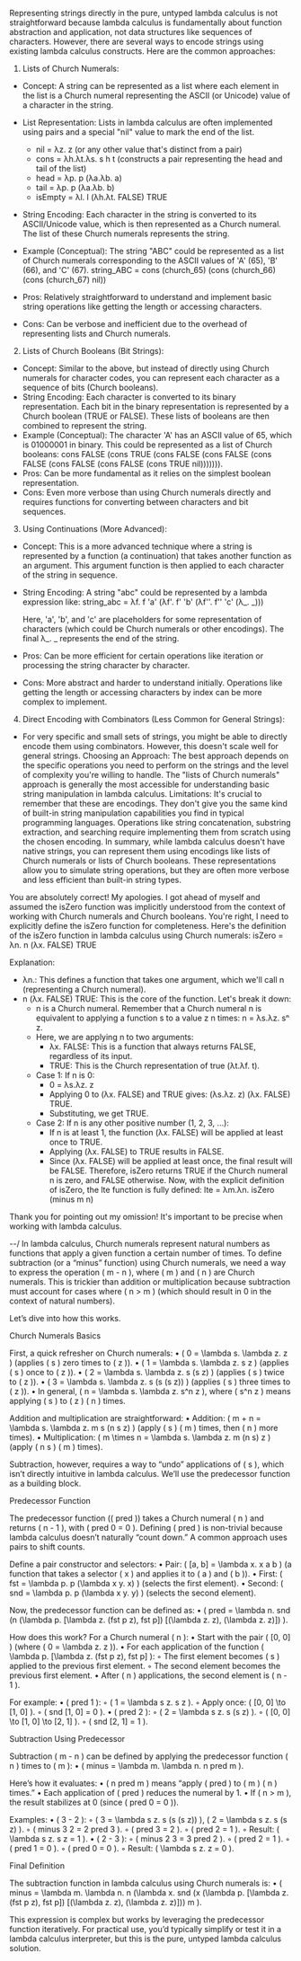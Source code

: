 Representing strings directly in the pure, untyped lambda calculus is not straightforward because lambda calculus is fundamentally about function abstraction and application, not data structures like sequences of characters. However, there are several ways to encode strings using existing lambda calculus constructs.
Here are the common approaches:
1. Lists of Church Numerals:
 * Concept: A string can be represented as a list where each element in the list is a Church numeral representing the ASCII (or Unicode) value of a character in the string.
 * List Representation: Lists in lambda calculus are often implemented using pairs and a special "nil" value to mark the end of the list.
   * nil = λz. z (or any other value that's distinct from a pair)
   * cons = λh.λt.λs. s h t (constructs a pair representing the head and tail of the list)
   * head = λp. p (λa.λb. a)
   * tail = λp. p (λa.λb. b)
   * isEmpty = λl. l (λh.λt. FALSE) TRUE
 * String Encoding: Each character in the string is converted to its ASCII/Unicode value, which is then represented as a Church numeral. The list of these Church numerals represents the string.
 * Example (Conceptual): The string "ABC" could be represented as a list of Church numerals corresponding to the ASCII values of 'A' (65), 'B' (66), and 'C' (67).
   string_ABC = cons (church_65) (cons (church_66) (cons (church_67) nil))

 * Pros: Relatively straightforward to understand and implement basic string operations like getting the length or accessing characters.
 * Cons: Can be verbose and inefficient due to the overhead of representing lists and Church numerals.
2. Lists of Church Booleans (Bit Strings):
 * Concept: Similar to the above, but instead of directly using Church numerals for character codes, you can represent each character as a sequence of bits (Church booleans).
 * String Encoding: Each character is converted to its binary representation. Each bit in the binary representation is represented by a Church boolean (TRUE or FALSE). These lists of booleans are then combined to represent the string.
 * Example (Conceptual): The character 'A' has an ASCII value of 65, which is 01000001 in binary. This could be represented as a list of Church booleans: cons FALSE (cons TRUE (cons FALSE (cons FALSE (cons FALSE (cons FALSE (cons FALSE (cons TRUE nil))))))).
 * Pros: Can be more fundamental as it relies on the simplest boolean representation.
 * Cons: Even more verbose than using Church numerals directly and requires functions for converting between characters and bit sequences.
3. Using Continuations (More Advanced):
 * Concept: This is a more advanced technique where a string is represented by a function (a continuation) that takes another function as an argument. This argument function is then applied to each character of the string in sequence.
 * String Encoding: A string "abc" could be represented by a lambda expression like:
   string_abc = λf. f 'a' (λf'. f' 'b' (λf''. f'' 'c' (λ_. _)))

   Here, 'a', 'b', and 'c' are placeholders for some representation of characters (which could be Church numerals or other encodings). The final λ_. _ represents the end of the string.
 * Pros: Can be more efficient for certain operations like iteration or processing the string character by character.
 * Cons: More abstract and harder to understand initially. Operations like getting the length or accessing characters by index can be more complex to implement.
4. Direct Encoding with Combinators (Less Common for General Strings):
 * For very specific and small sets of strings, you might be able to directly encode them using combinators. However, this doesn't scale well for general strings.
Choosing an Approach:
The best approach depends on the specific operations you need to perform on the strings and the level of complexity you're willing to handle. The "lists of Church numerals" approach is generally the most accessible for understanding basic string manipulation in lambda calculus.
Limitations:
It's crucial to remember that these are encodings. They don't give you the same kind of built-in string manipulation capabilities you find in typical programming languages. Operations like string concatenation, substring extraction, and searching require implementing them from scratch using the chosen encoding.
In summary, while lambda calculus doesn't have native strings, you can represent them using encodings like lists of Church numerals or lists of Church booleans. These representations allow you to simulate string operations, but they are often more verbose and less efficient than built-in string types.

















You are absolutely correct! My apologies. I got ahead of myself and assumed the isZero function was implicitly understood from the context of working with Church numerals and Church booleans.
You're right, I need to explicitly define the isZero function for completeness.
Here's the definition of the isZero function in lambda calculus using Church numerals:
isZero = λn. n (λx. FALSE) TRUE

Explanation:
 * λn.: This defines a function that takes one argument, which we'll call n (representing a Church numeral).
 * n (λx. FALSE) TRUE: This is the core of the function. Let's break it down:
   * n is a Church numeral. Remember that a Church numeral n is equivalent to applying a function s to a value z  n times: n = λs.λz. sⁿ z.
   * Here, we are applying n to two arguments:
     * λx. FALSE: This is a function that always returns FALSE, regardless of its input.
     * TRUE: This is the Church representation of true (λt.λf. t).
   * Case 1: If n is 0:
     * 0 = λs.λz. z
     * Applying 0 to (λx. FALSE) and TRUE gives: (λs.λz. z) (λx. FALSE) TRUE.
     * Substituting, we get TRUE.
   * Case 2: If n is any other positive number (1, 2, 3, ...):
     * If n is at least 1, the function (λx. FALSE) will be applied at least once to TRUE.
     * Applying (λx. FALSE) to TRUE results in FALSE.
     * Since (λx. FALSE) will be applied at least once, the final result will be FALSE.
Therefore, isZero returns TRUE if the Church numeral n is zero, and FALSE otherwise.
Now, with the explicit definition of isZero, the lte function is fully defined:
lte = λm.λn. isZero (minus m n)

Thank you for pointing out my omission! It's important to be precise when working with lambda calculus.








--/
In lambda calculus, Church numerals represent natural numbers as functions that apply a given function a certain number of times. To define subtraction (or a “minus” function) using Church numerals, we need a way to express the operation ( m - n ), where ( m ) and ( n ) are Church numerals. This is trickier than addition or multiplication because subtraction must account for cases where ( n > m ) (which should result in 0 in the context of natural numbers).

Let’s dive into how this works.

Church Numerals Basics

First, a quick refresher on Church numerals:
	•	( 0 = \lambda s. \lambda z. z ) (applies ( s ) zero times to ( z )).
	•	( 1 = \lambda s. \lambda z. s z ) (applies ( s ) once to ( z )).
	•	( 2 = \lambda s. \lambda z. s (s z) ) (applies ( s ) twice to ( z )).
	•	( 3 = \lambda s. \lambda z. s (s (s z)) ) (applies ( s ) three times to ( z )).
	•	In general, ( n = \lambda s. \lambda z. s^n z ), where ( s^n z ) means applying ( s ) to ( z ) ( n ) times.

Addition and multiplication are straightforward:
	•	Addition: ( m + n = \lambda s. \lambda z. m s (n s z) ) (apply ( s ) ( m ) times, then ( n ) more times).
	•	Multiplication: ( m \times n = \lambda s. \lambda z. m (n s) z ) (apply ( n s ) ( m ) times).

Subtraction, however, requires a way to “undo” applications of ( s ), which isn’t directly intuitive in lambda calculus. We’ll use the predecessor function as a building block.

Predecessor Function

The predecessor function (( pred )) takes a Church numeral ( n ) and returns ( n - 1 ), with ( pred 0 = 0 ). Defining ( pred ) is non-trivial because lambda calculus doesn’t naturally “count down.” A common approach uses pairs to shift counts.

Define a pair constructor and selectors:
	•	Pair: ( [a, b] = \lambda x. x a b ) (a function that takes a selector ( x ) and applies it to ( a ) and ( b )).
	•	First: ( fst = \lambda p. p (\lambda x y. x) ) (selects the first element).
	•	Second: ( snd = \lambda p. p (\lambda x y. y) ) (selects the second element).

Now, the predecessor function can be defined as:
	•	( pred = \lambda n. snd (n (\lambda p. [\lambda z. (fst p z), fst p]) [(\lambda z. z), (\lambda z. z)]) ).

How does this work? For a Church numeral ( n ):
	•	Start with the pair ( [0, 0] ) (where ( 0 = \lambda z. z )).
	•	For each application of the function ( \lambda p. [\lambda z. (fst p z), fst p] ):
	◦	The first element becomes ( s ) applied to the previous first element.
	◦	The second element becomes the previous first element.
	•	After ( n ) applications, the second element is ( n - 1 ).

For example:
	•	( pred 1 ):
	◦	( 1 = \lambda s z. s z ).
	◦	Apply once: ( [0, 0] \to [1, 0] ).
	◦	( snd [1, 0] = 0 ).
	•	( pred 2 ):
	◦	( 2 = \lambda s z. s (s z) ).
	◦	( [0, 0] \to [1, 0] \to [2, 1] ).
	◦	( snd [2, 1] = 1 ).

Subtraction Using Predecessor

Subtraction ( m - n ) can be defined by applying the predecessor function ( n ) times to ( m ):
	•	( minus = \lambda m. \lambda n. n pred m ).

Here’s how it evaluates:
	•	( n pred m ) means “apply ( pred ) to ( m ) ( n ) times.”
	•	Each application of ( pred ) reduces the numeral by 1.
	•	If ( n > m ), the result stabilizes at 0 (since ( pred 0 = 0 )).

Examples:
	•	( 3 - 2 ):
	◦	( 3 = \lambda s z. s (s (s z)) ), ( 2 = \lambda s z. s (s z) ).
	◦	( minus 3 2 = 2 pred 3 ).
	◦	( pred 3 = 2 ).
	◦	( pred 2 = 1 ).
	◦	Result: ( \lambda s z. s z = 1 ).
	•	( 2 - 3 ):
	◦	( minus 2 3 = 3 pred 2 ).
	◦	( pred 2 = 1 ).
	◦	( pred 1 = 0 ).
	◦	( pred 0 = 0 ).
	◦	Result: ( \lambda s z. z = 0 ).

Final Definition

The subtraction function in lambda calculus using Church numerals is:
	•	( minus = \lambda m. \lambda n. n (\lambda x. snd (x (\lambda p. [\lambda z. (fst p z), fst p]) [(\lambda z. z), (\lambda z. z)])) m ).

This expression is complex but works by leveraging the predecessor function iteratively. For practical use, you’d typically simplify or test it in a lambda calculus interpreter, but this is the pure, untyped lambda calculus solution.

